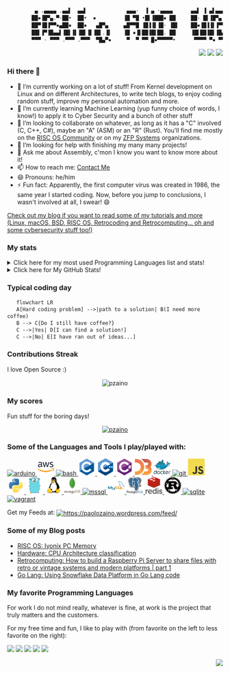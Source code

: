 
```bash
         ▄ .▄▄▄▄ .▄▄▌  ▄▄▌             ▄▄▄·  ▐ ▄ ·▄▄▄▄      ▄▄▌ ▐ ▄▌▄▄▄ .▄▄▌   ▄▄·       • ▌ ▄ ·. ▄▄▄ .▄▄ 
        ██▪▐█▀▄.▀·██•  ██•  ▪         ▐█ ▀█ •█▌▐███▪ ██     ██· █▌▐█▀▄.▀·██•  ▐█ ▌▪▪     ·██ ▐███▪▀▄.▀·██▌
        ██▀▐█▐▀▀▪▄██▪  ██▪   ▄█▀▄     ▄█▀▀█ ▐█▐▐▌▐█· ▐█▌    ██▪▐█▐▐▌▐▀▀▪▄██▪  ██ ▄▄ ▄█▀▄ ▐█ ▌▐▌▐█·▐▀▀▪▄▐█·
        ██▌▐▀▐█▄▄▌▐█▌▐▌▐█▌▐▌▐█▌.▐▌    ▐█ ▪▐▌██▐█▌██. ██     ▐█▌██▐█▌▐█▄▄▌▐█▌▐▌▐███▌▐█▌.▐▌██ ██▌▐█▌▐█▄▄▌.▀ 
        ▀▀▀ · ▀▀▀ .▀▀▀ .▀▀▀  ▀█▄▀▪     ▀  ▀ ▀▀ █▪▀▀▀▀▀•      ▀▀▀▀ ▀▪ ▀▀▀ .▀▀▀ ·▀▀▀  ▀█▄▀▪▀▀  █▪▀▀▀ ▀▀▀  ▀ 
```

<p align="right">
    <a href="https://www.linkedin.com/in/paolofabiozaino/"><img src="https://img.shields.io/badge/LinkedIn-0077B5?style=for-the-badge&logo=linkedin&logoColor=white" /></a>
    <a href="https://twitter.com/PaoloFabioZaino"><img src="https://img.shields.io/badge/Twitter-1DA1F2?style=for-the-badge&logo=twitter&logoColor=white" /></a>
    <a href="https://www.instagram.com/paolofabiozaino/"><img src="https://img.shields.io/badge/Instagram-E4405F?style=for-the-badge&logo=instagram&logoColor=white" /></a>
<!--
[![FaceBook Badge](https://img.shields.io/badge/Facebook-1877F2?style=for-the-badge&logo=facebook&logoColor=white)](https://www.facebook.com/Paolo-Fabio-Zaino-104703188259807)
-->
<!--
[![YouTube Channel Views](https://img.shields.io/youtube/channel/views/UCOaGksYHwlmVPKghnWN-duw?style=social)](https://youtube.com/channel/UCOaGksYHwlmVPKghnWN-duw)
-->
</p>

### Hi there 👋

- 🔭 I’m currently working on a lot of stuff! From Kernel development on Linux and on different Architectures, to write tech blogs, to enjoy coding random stuff, improve my personal automation and more.
- 🌱 I’m currently learning Machine Learning (yup funny choice of words, I know!) to apply it to Cyber Security and a bunch of other stuff
- 👯 I’m looking to collaborate on whatever, as long as it has a "C" involved (C, C++, C#), maybe an "A" (ASM) or an "R" (Rust). You'll find me mostly on the [RISC OS Community](https://github.com/RISC-OS-Community) or on my [ZFP Systems](https://github.com/ZFPSystems) organizations.
- 🤔 I’m looking for help with finishing my many many projects!
- 💬 Ask me about Assembly, c'mon I know you want to know more about it!
- 📫 How to reach me: [Contact Me](https://paolozaino.wordpress.com/contact/)
- 😄 Pronouns: he/him
- ⚡ Fun fact: Apparently, the first computer virus was created in 1986, the same year I started coding. Now, before you jump to conclusions, I wasn't involved at all, I swear! 😄

[Check out my blog if you want to read some of my tutorials and more (Linux, macOS, BSD, RISC OS, Retrocoding and Retrocomputing... oh and some cybersecurity stuff too!)](https://paolozaino.wordpress.com/)

### My stats

<details>
    <summary>Click here for my most used Programming Languages list and stats!</summary>
    <p align="center">
        <img align="center" src="https://github-readme-stats.vercel.app/api/top-langs/?username=pzaino&layout=compact)](https://github.com/pzaino/github-readme-stats?PAT_1"
        <br>
    </p>
</details>

<details>
    <summary>Click here for My GitHub Stats!</summary>
    <p align="center">
         <img align="center" src="https://github-readme-stats.vercel.app/api?username=pzaino&bg_color=071A2C&icon_color=4194FD&show_icons=true&count_private=true&theme=tokyonight&line_height=27&text_color=FFFFFF&PAT_1" alt="PZaino's github stats"/>
        <br>
    </p>
</details>

### Typical coding day

```mermaid
   flowchart LR
   A[Hard coding problem] -->|path to a solution| B(I need more coffee)
   B --> C{Do I still have coffee?}
   C -->|Yes| D[I can find a solution!]
   C -->|No| E[I have ran out of ideas...]
```

### Contributions Streak

I love Open Source :)

<p align="center"><img align="center" src="https://github-readme-streak-stats.herokuapp.com/?user=pzaino&" alt="pzaino" /></p>

### My scores

Fun stuff for the boring days!

<p align="center"> <a href="https://github.com/ryo-ma/github-profile-trophy"><img src="https://github-profile-trophy.vercel.app/?username=pzaino" alt="pzaino" /></a></p>

<h3 align="left">Some of the Languages and Tools I play/played with:</h3>
<p align="left">
         <a href="https://www.arduino.cc/" target="_blank" rel="noreferrer"> <img src="https://cdn.worldvectorlogo.com/logos/arduino-1.svg" alt="arduino" width="40" height="40"/> </a> 
         <a href="https://aws.amazon.com" target="_blank" rel="noreferrer"> <img src="https://raw.githubusercontent.com/devicons/devicon/master/icons/amazonwebservices/amazonwebservices-original-wordmark.svg" alt="aws" width="40" height="40"/> </a>
         <a href="https://www.gnu.org/software/bash/" target="_blank" rel="noreferrer"> <img src="https://www.vectorlogo.zone/logos/gnu_bash/gnu_bash-icon.svg" alt="bash" width="40" height="40"/> </a>
         <a href="https://www.cprogramming.com/" target="_blank" rel="noreferrer"> <img src="https://raw.githubusercontent.com/devicons/devicon/master/icons/c/c-original.svg" alt="c" width="40" height="40"/> </a> 
         <a href="https://www.w3schools.com/cpp/" target="_blank" rel="noreferrer"> <img src="https://raw.githubusercontent.com/devicons/devicon/master/icons/cplusplus/cplusplus-original.svg" alt="cplusplus" width="40" height="40"/> </a> 
         <a href="https://www.w3schools.com/cs/" target="_blank" rel="noreferrer"> <img src="https://raw.githubusercontent.com/devicons/devicon/master/icons/csharp/csharp-original.svg" alt="csharp" width="40" height="40"/> </a> 
         <a href="https://d3js.org/" target="_blank" rel="noreferrer"> <img src="https://raw.githubusercontent.com/devicons/devicon/master/icons/d3js/d3js-original.svg" alt="d3js" width="40" height="40"/> </a>
         <a href="https://www.docker.com/" target="_blank" rel="noreferrer"> <img src="https://raw.githubusercontent.com/devicons/devicon/master/icons/docker/docker-original-wordmark.svg" alt="docker" width="40" height="40"/> </a> 
         <a href="https://git-scm.com/" target="_blank" rel="noreferrer"> <img src="https://www.vectorlogo.zone/logos/git-scm/git-scm-icon.svg" alt="git" width="40" height="40"/> </a>
         <a href="https://developer.mozilla.org/en-US/docs/Web/JavaScript" target="_blank" rel="noreferrer"> <img src="https://raw.githubusercontent.com/devicons/devicon/master/icons/javascript/javascript-original.svg" alt="javascript" width="40" height="40"/> </a>
         <a href="https://www.python.org" target="_blank" rel="noreferrer"> <img src="https://raw.githubusercontent.com/devicons/devicon/master/icons/python/python-original.svg" alt="python" width="40" height="40"/> </a>
         <a href="https://golang.org" target="_blank" rel="noreferrer"> <img src="https://raw.githubusercontent.com/devicons/devicon/master/icons/go/go-original.svg" alt="go" width="40" height="40"/> </a> 
         <a href="https://www.linux.org/" target="_blank" rel="noreferrer"> <img src="https://raw.githubusercontent.com/devicons/devicon/master/icons/linux/linux-original.svg" alt="linux" width="40" height="40"/> </a> 
         <a href="https://www.mongodb.com/" target="_blank" rel="noreferrer"> <img src="https://raw.githubusercontent.com/devicons/devicon/master/icons/mongodb/mongodb-original-wordmark.svg" alt="mongodb" width="40" height="40"/> </a> 
         <a href="https://www.microsoft.com/en-us/sql-server" target="_blank" rel="noreferrer"> <img src="https://www.svgrepo.com/show/303229/microsoft-sql-server-logo.svg" alt="mssql" width="40" height="40"/> </a>
         <a href="https://www.mysql.com/" target="_blank" rel="noreferrer"> <img src="https://raw.githubusercontent.com/devicons/devicon/master/icons/mysql/mysql-original-wordmark.svg" alt="mysql" width="40" height="40"/> </a> 
         <a href="https://www.postgresql.org" target="_blank" rel="noreferrer"> <img src="https://raw.githubusercontent.com/devicons/devicon/master/icons/postgresql/postgresql-original-wordmark.svg" alt="postgresql" width="40" height="40"/> </a>
         <a href="https://redis.io" target="_blank" rel="noreferrer"> <img src="https://raw.githubusercontent.com/devicons/devicon/master/icons/redis/redis-original-wordmark.svg" alt="redis" width="40" height="40"/> </a> 
         <a href="https://www.rust-lang.org" target="_blank" rel="noreferrer"> <img src="https://raw.githubusercontent.com/devicons/devicon/master/icons/rust/rust-plain.svg" alt="rust" width="40" height="40"/> </a> 
         <a href="https://www.sqlite.org/" target="_blank" rel="noreferrer"> <img src="https://www.vectorlogo.zone/logos/sqlite/sqlite-icon.svg" alt="sqlite" width="40" height="40"/> </a>
         <a href="https://www.vagrantup.com/" target="_blank" rel="noreferrer"> <img src="https://www.vectorlogo.zone/logos/vagrantup/vagrantup-icon.svg" alt="vagrant" width="40" height="40"/> </a> 
</p>

<!--
<p><img align="left" src="https://github-readme-stats.vercel.app/api/top-langs?username=pzaino&show_icons=true&locale=en&layout=compact" alt="pzaino" /></p>

<p>&nbsp;<img align="center" src="https://github-readme-stats.vercel.app/api?username=pzaino&show_icons=true&locale=en" alt="pzaino" /></p>
//-->

Get my Feeds at:&nbsp;<a href="https://paolozaino.wordpress.com/feed/" target="blank"><img align="center" src="https://raw.githubusercontent.com/rahuldkjain/github-profile-readme-generator/master/src/images/icons/Social/rss.svg" alt="https://paolozaino.wordpress.com/feed/" height="30" width="40" /></a>

### Some of my Blog posts
<!-- BLOG-POST-LIST:START -->
- [RISC OS: Iyonix PC Memory](https://paolozaino.wordpress.com/2023/04/18/risc-os-iyonix-pc-memory/)
- [Hardware: CPU Architecture classification](https://paolozaino.wordpress.com/2023/03/19/hardware-cpu-architecture-classification/)
- [Retrocomputing: How to build a Raspberry Pi Server to share files with retro or vintage systems and modern platforms | part 1](https://paolozaino.wordpress.com/2023/03/07/retrocomputing-how-to-build-a-raspberry-pi-server-to-share-files-with-retro-or-vintage-systems-and-modern-platforms-part-1/)
- [Go Lang: Using Snowflake Data Platform in Go Lang code](https://paolozaino.wordpress.com/2022/09/30/go-lang-using-snowflake-data-platform-in-go-lang-code/)
<!-- BLOG-POST-LIST:END -->

### My favorite Programming Languages

For work I do not mind really, whatever is fine, at work is the project that truly matters and the customers.

For my free time and fun, I like to play with (from favorite on the left to less favorite on the right):

<p align="left">
    <img src="https://img.shields.io/badge/C-00599C?style=for-the-badge&logo=c&logoColor=white">
    <img src="https://img.shields.io/badge/Rust-black?style=for-the-badge&logo=rust&logoColor=#E57324">
    <img src="https://img.shields.io/badge/C%2B%2B-00599C?style=for-the-badge&logo=c%2B%2B&logoColor=white">
    <img src="https://img.shields.io/badge/C%23-239120?style=for-the-badge&logo=c-sharp&logoColor=white">
    <img src="https://img.shields.io/badge/Go-00ADD8?style=for-the-badge&logo=go&logoColor=white">
    <p align="right">
        <a href="https://github.com/pzaino"><img src="https://visitor-badge.glitch.me/badge?page_id=pzaino.pzaino" /></a>
    </p>
    <!--
    <p align="right"> 
        <a href="https://github.com/pzaino"><img src="https://komarev.com/ghpvc/?username=pzaino&label=Profile%20views&color=0e75b6&style=flat" alt="pzaino" /></a> 
    </p>
    //-->
</p>
